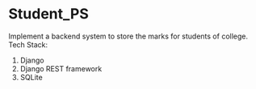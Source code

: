 # Student_PS

Implement a backend system to store the marks for students of college.
Tech Stack:
1. Django 
2. Django REST framework 
3. SQLite
